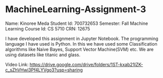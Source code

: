 # MachineLearning-Assignment-3

Name: Kinoree Meda
Student Id: 700732653
Semester: Fall
Machine Learning
Course Id: CS 5710
CRN: 12675

I have developed this assignment in Jupyter Notebook. The programming language I have used is Python. In this we have used some Classification algorithms like Naive Bayes, Support Vector Machine(SVM) etc. We are using datasets like titanic and glass. 

Video Link: https://drive.google.com/drive/folders/1ST-kxab21IZK-c_sZhVHwi3Pf4LYVgo3?usp=sharing

